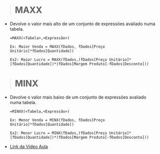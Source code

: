 ># MAXX
* Devolve o valor mais alto de um conjunto de expressões avaliado numa tabela.
    ```
    =MAXX(<Tabela>,<Expressão>)
    
    Ex: Maior Venda = MAXX(fDados, fDados[Preço Unitário]*fDados[Quantidade])
    
    Ex2: Maior Lucro = MAXX(fDados,(fDados[Preço Unitário]*[fDados[Quantidade])*(fDados[Margem Produto]-fDados[Desconto]))
    ```

># MINX
* Devolve o valor mais baixo de um conjunto de expressões avaliado numa tabela.
    ```
    =MINXX(<Tabela,<Expressão>)

    Ex: Menor Venda = MINX(fDados, fDados[Preço Unitário]*fDados[Quantidade])
    
    Ex2: Menor Lucro = MINX(fDados,(fDados[Preço Unitário]*[fDados[Quantidade])*(fDados[Margem Produto]-fDados[Desconto]))
    ```
* [Link da Vídeo Aula](https://www.youtube.com/watch?v=4F9aixN-EiM&list=PLWfPHxJoa7zvhuFU0saAaZsCVkrjDRGaN&index=1)